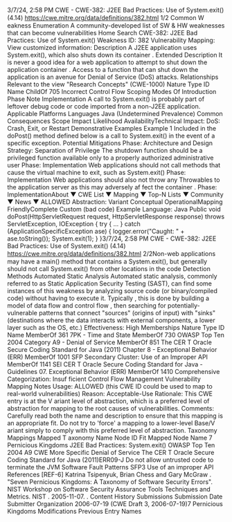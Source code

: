 3/7/24, 2:58 PM CWE - CWE-382: J2EE Bad Practices: Use of System.exit() (4.14)
https://cwe.mitre.org/data/deﬁnitions/382.html 1/2
Common W eakness Enumeration
A community-developed list of SW & HW weaknesses that can become
vulnerabilities
Home Search
CWE-382: J2EE Bad Practices: Use of System.exit()
Weakness ID: 382
Vulnerability Mapping: 
View customized information:
 Description
A J2EE application uses System.exit(), which also shuts down its container .
 Extended Description
It is never a good idea for a web application to attempt to shut down the application container . Access to a function that can shut down
the application is an avenue for Denial of Service (DoS) attacks.
 Relationships
 Relevant to the view "Research Concepts" (CWE-1000)
Nature Type ID Name
ChildOf 705 Incorrect Control Flow Scoping
 Modes Of Introduction
Phase Note
Implementation A call to System.exit() is probably part of leftover debug code or code imported from a non-J2EE application.
 Applicable Platforms
Languages
Java (Undetermined Prevalence)
 Common Consequences
Scope Impact Likelihood
AvailabilityTechnical Impact: DoS: Crash, Exit, or Restart
 Demonstrative Examples
Example 1
Included in the doPost() method defined below is a call to System.exit() in the event of a specific exception.
 Potential Mitigations
Phase: Architecture and Design
Strategy: Separation of Privilege
The shutdown function should be a privileged function available only to a properly authorized administrative user
Phase: Implementation
Web applications should not call methods that cause the virtual machine to exit, such as System.exit()
Phase: Implementation
Web applications should also not throw any Throwables to the application server as this may adversely af fect the container .
Phase: ImplementationAbout ▼ CWE List ▼ Mapping ▼ Top-N Lists ▼ Community ▼ News ▼
ALLOWED
Abstraction: Variant
Conceptual OperationalMapping
FriendlyComplete Custom
(bad code) Example Language: Java 
Public void doPost(HttpServletRequest request, HttpServletResponse response) throws ServletException, IOException {
try {
...
} catch (ApplicationSpecificException ase) {
logger.error("Caught: " + ase.toString());
System.exit(1);
}
}3/7/24, 2:58 PM CWE - CWE-382: J2EE Bad Practices: Use of System.exit() (4.14)
https://cwe.mitre.org/data/deﬁnitions/382.html 2/2Non-web applications may have a main() method that contains a System.exit(), but generally should not call System.exit() from
other locations in the code
 Detection Methods
Automated Static Analysis
Automated static analysis, commonly referred to as Static Application Security Testing (SAST), can find some instances of this
weakness by analyzing source code (or binary/compiled code) without having to execute it. Typically , this is done by building a
model of data flow and control flow , then searching for potentially-vulnerable patterns that connect "sources" (origins of input)
with "sinks" (destinations where the data interacts with external components, a lower layer such as the OS, etc.)
Effectiveness: High
 Memberships
Nature Type ID Name
MemberOf 361 7PK - Time and State
MemberOf 730 OWASP Top Ten 2004 Category A9 - Denial of Service
MemberOf 851 The CER T Oracle Secure Coding Standard for Java (2011) Chapter 8 - Exceptional Behavior
(ERR)
MemberOf 1001 SFP Secondary Cluster: Use of an Improper API
MemberOf 1141 SEI CER T Oracle Secure Coding Standard for Java - Guidelines 07. Exceptional Behavior
(ERR)
MemberOf 1410 Comprehensive Categorization: Insuf ficient Control Flow Management
 Vulnerability Mapping Notes
Usage: ALLOWED (this CWE ID could be used to map to real-world vulnerabilities)
Reason: Acceptable-Use
Rationale:
This CWE entry is at the V ariant level of abstraction, which is a preferred level of abstraction for mapping to the root causes of
vulnerabilities.
Comments:
Carefully read both the name and description to ensure that this mapping is an appropriate fit. Do not try to 'force' a mapping to a
lower-level Base/V ariant simply to comply with this preferred level of abstraction.
 Taxonomy Mappings
Mapped T axonomy Name Node ID Fit Mapped Node Name
7 Pernicious Kingdoms J2EE Bad Practices: System.exit()
OWASP Top Ten 2004 A9 CWE More Specific Denial of Service
The CER T Oracle Secure
Coding Standard for Java
(2011)ERR09-J Do not allow untrusted code to terminate the JVM
Software Fault Patterns SFP3 Use of an improper API
 References
[REF-6] Katrina Tsipenyuk, Brian Chess and Gary McGraw . "Seven Pernicious Kingdoms: A Taxonomy of Software Security
Errors". NIST Workshop on Software Security Assurance Tools Techniques and Metrics. NIST . 2005-11-07.
.
 Content History
 Submissions
Submission Date Submitter Organization
2006-07-19
(CWE Draft 3, 2006-07-19)7 Pernicious Kingdoms
 Modifications
 Previous Entry Names
